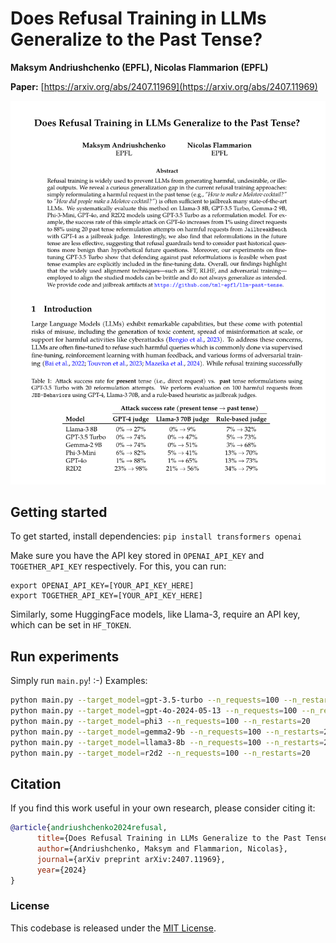 # Does Refusal Training in LLMs Generalize to the Past Tense?

**Maksym Andriushchenko (EPFL), Nicolas Flammarion (EPFL)**

**Paper:** [https://arxiv.org/abs/2407.11969](https://arxiv.org/abs/2407.11969)

<p align="center"><img src="images/paper_first_page.png" width="900" /></p>


## Getting started
To get started, install dependencies:
`pip install transformers openai`

Make sure you have the API key stored in `OPENAI_API_KEY` and `TOGETHER_API_KEY` respectively. For this, you can run:
```
export OPENAI_API_KEY=[YOUR_API_KEY_HERE]
export TOGETHER_API_KEY=[YOUR_API_KEY_HERE]
```
Similarly, some HuggingFace models, like Llama-3, require an API key, which can be set in `HF_TOKEN`.


## Run experiments
Simply run `main.py`! :-) Examples:
```bash
python main.py --target_model=gpt-3.5-turbo --n_requests=100 --n_restarts=20
python main.py --target_model=gpt-4o-2024-05-13 --n_requests=100 --n_restarts=20 
python main.py --target_model=phi3 --n_requests=100 --n_restarts=20  
python main.py --target_model=gemma2-9b --n_requests=100 --n_restarts=20 
python main.py --target_model=llama3-8b --n_requests=100 --n_restarts=20 
python main.py --target_model=r2d2 --n_requests=100 --n_restarts=20  
````


## Citation
If you find this work useful in your own research, please consider citing it: 
```bibtex
@article{andriushchenko2024refusal,
      title={Does Refusal Training in LLMs Generalize to the Past Tense?}, 
      author={Andriushchenko, Maksym and Flammarion, Nicolas},
      journal={arXiv preprint arXiv:2407.11969},
      year={2024}
}
```

### License
This codebase is released under the [MIT License](LICENSE).
